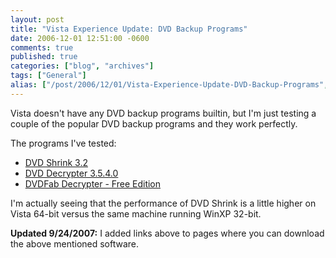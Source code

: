 ```yaml
---
layout: post
title: "Vista Experience Update: DVD Backup Programs"
date: 2006-12-01 12:51:00 -0600
comments: true
published: true
categories: ["blog", "archives"]
tags: ["General"]
alias: ["/post/2006/12/01/Vista-Experience-Update-DVD-Backup-Programs", "/post/2006/12/01/vista-experience-update-dvd-backup-programs"]
---
```

<!-- more -->
<p>Vista doesn't have any DVD backup programs builtin, but I'm just testing a couple of the popular DVD backup programs and they work perfectly.</p>
<p>The programs I've tested:</p>
<ul>
<li><a href="http://www.mrbass.org/dvdshrink/">DVD Shrink 3.2</a> </li>
<li><a href="http://www.dvddecrypter.org.uk/">DVD Decrypter 3.5.4.0</a> </li>
<li><a href="http://dvdfab.net/free.htm">DVDFab Decrypter&nbsp;- Free Edition</a></li>
</ul>
<p>I'm actually seeing that the performance of DVD Shrink is a little higher on Vista 64-bit versus the same machine running WinXP 32-bit.</p>
<p><strong>Updated 9/24/2007:</strong> I added links above to pages where you can download the above mentioned software.</p>
